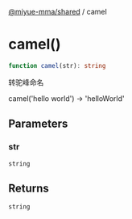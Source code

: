 [@miyue-mma/shared](../index.md) / camel

# camel()

```ts
function camel(str): string
```

转驼峰命名

camel('hello world')   -> 'helloWorld'

## Parameters

### str

`string`

## Returns

`string`
